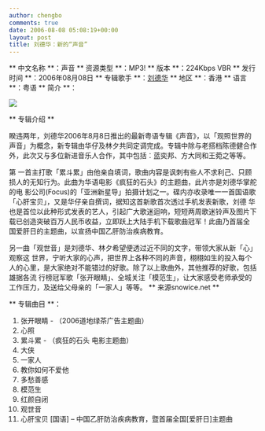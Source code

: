 ```yaml
---
author: chengbo
comments: true
date: 2006-08-08 05:08:19+00:00
layout: post
title: 刘德华：新的“声音”
---
```


** 中文名称 **：声音
** 资源类型 **：MP3!
** 版本 **：224Kbps VBR
** 发行时间 **：2006年08月08日
** 专辑歌手 **：[刘德华](http://search.verycd.com/artist/%E5%88%98%E5%BE%B7%E5%8D%8E)
** 地区 **：香港
** 语言 **：粤语
** 简介 **：

![](http://img.verycd.com/posts/0608/post-330464-1154970799.jpg)

** 专辑介绍 **

睽违两年，刘德华2006年8月8日推出的最新粤语专辑《声音》，以「观照世界的声音」为概念，新专辑由华仔及林夕共同定调完成。专辑中除与老搭档陈德健合作外，此次又与多位新进音乐人合作，其中包括︰蓝奕邦、方大同和王菀之等等。

第 一首主打歌「累斗累」由他亲自填词，歌曲内容是讽刺有些人不求利己、只顾损人的无知行为。此曲为华语电影《疯狂的石头》的主题曲，此片亦是刘德华掌舵的电 影公司(Focus)的「亚洲新星导」拍摄计划之一。碟内亦收录唯一一首国语歌「心肝宝贝」，又是华仔亲自撰词，据知这首新歌首次透过手机发表新歌，刘德 华也是首位以此种形式发表的艺人，引起广大歌迷迴响，短短两周歌迷铃声及图片下载已创造突破百万人民币收益，立即跃上大陆手机下载歌曲冠军！此曲乃首届全 国爱肝日的主题曲，以宣扬中国乙肝防治疾病教育。

另一曲「观世音」是刘德华、林夕希望便透过近不同的文字，带领大家从新「心」观察这 世界，宁听大家的心声，把世界上各种不同的声音，栩栩如生的投入每个人的心里，是大家绝对不能错过的好歌。除了以上歌曲外，其他推荐的好歌，包括雄据各流 行榜冠军歌「张开眼睛」、全城关注「模范生」，让大家感受老师承受的工作压力，及送给父母亲的「一家人」等等。
** 来源snowice.net **

** 专辑曲目 **：

01. 张开眼睛 - （2006道地绿茶广告主题曲）
02. 心照
03. 累斗累 - （疯狂的石头 电影主题曲）
04. 大侠
05. 一家人
06. 教你如何不爱他
07. 多愁善感
08. 模范生
09. 红颜自闭
10. 观世音
11. 心肝宝贝 [国语] – 中国乙肝防治疾病教育，暨首届全国[爱肝日]主题曲
